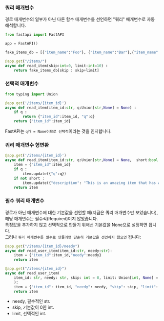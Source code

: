 ### 쿼리 매개변수

경로 매개변수의 일부가 아닌 다른 함수 매개변수를 선언하면 "쿼리" 매개변수로 자동 해석합니다.
```python
from fastapi import FastAPI

app = FastAPI()
```

```python
fake_items_db = [{"item_name":"Foo"}, {"item_name":"Bar"},{"item_name":"Baz"}]
```
```python
@app.get("/items/")
async def read_item(skip:int=0, limit:int=10) :
	return fake_items_db[skip : skip+limit]
```

### 선택적 매개변수

```python
from typing import Union

@app.get('/items/{item_id}')
async def read_item(item_id:str, q:Union[str,None] = None) :
	if q :
		return {"item_id":item_id, "q":q}
	return {"item_id":item_id}
```
FastAPI는 `q가 = None이므로 선택적`이라는 것을 인지합니다.

### 쿼리 매개변수 형변환
```python
@app.get('/items/{item_id}')
async def read_item(item_id:str, q:Union[str,None] = None,  short:bool = False) :
	item = {"item_id":item_id}
	if q :
		item.update({"q":q})
	if not short :
		item.update({"description": "This is an amazing item that has a long description"})
	return item

```

### 필수 쿼리 매개변수
경로가 아닌 매개변수에 대한 기본값을 선언할 때(지금은 쿼리 매개변수만 보았습니다), 해당 매개변수는 필수적(Required)이지 않았습니다.  
특정값을 추가하지 않고 선택적으로 만들기 위해선 기본값을 None으로 설정하면 됩니다.  
그러나 `쿼리 매개변수를 필수로 만들려면 단순히 기본값을 선언하지 않으면` 됩니다:  

```python
@app.get("/items/{item_id}/needy")
async def read_user_item(item_id:str, needy:str):
	item = {"item_id":item_id,"needy":needy}
	return item
```

```python
@app.get("/items/{item_id}")
async def read_user_item(
    item_id: str, needy: str, skip: int = 0, limit: Union[int, None] = None
	):
    item = {"item_id": item_id, "needy": needy, "skip": skip, "limit": limit}
    return item
```

 - needy, 필수적인 str.
 - skip, 기본값이 0인 int.
 - limit, 선택적인 int.